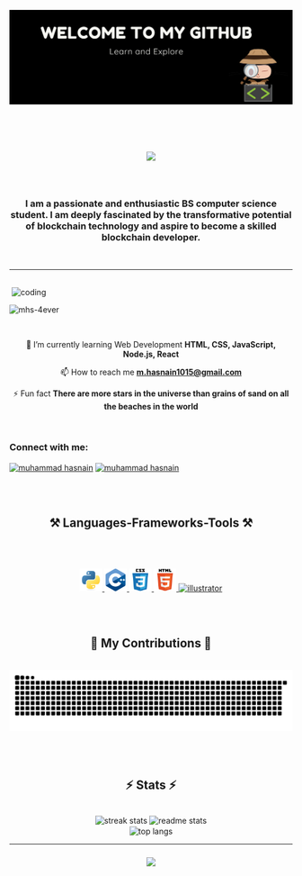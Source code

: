 ![logo](https://github.com/MHS-4ever/MHS-4ever/blob/main/Banner.png)

<br>
<h1 align="center">
    <img src="https://readme-typing-svg.herokuapp.com/?font=Righteous&size=35&center=true&vCenter=true&width=500&height=70&duration=4000&lines=Hi+There!+👋;+I'm+MUHAMMAD+HASNAIN!;" />
</h1>
<br/>

<h3 align="center">I am a passionate and enthusiastic BS computer science student. I am deeply fascinated by the transformative potential of blockchain technology and aspire to become a skilled blockchain developer.</h3>

<br/> 
<hr/>
<br/>
<img align="right" alt="coding" width="500" src="https://camo.githubusercontent.com/e20822b4282c07ffd010cd05f855a6561d3b62358ca9e607e4901288dd748fcb/68747470733a2f2f63646e2e6472696262626c652e636f6d2f75736572732f323133313939332f73637265656e73686f74732f343934383733362f74686f75676874776f726b732d6769665f6472696262626c652e676966">

<br/>

<p align="left"> <img src="https://komarev.com/ghpvc/?username=mhs-4ever&label=Profile%20views&color=0e75b6&style=flat" alt="mhs-4ever" /> </p>

<br/>

<div align="center">
 
 🌱 I’m currently learning Web Development **HTML, CSS, JavaScript, Node.js, React**

 📫 How to reach me **m.hasnain1015@gmail.com**

 ⚡ Fun fact **There are more stars in the universe than grains of sand on all the beaches in the world**
 
 </div>

<br/>

<h3 align="left">Connect with me:</h3>
<p align="left">
<a href="https://www.linkedin.com/in/muhammad-hasnain-26a732274/" target="blank"><img align="center" src="https://raw.githubusercontent.com/rahuldkjain/github-profile-readme-generator/master/src/images/icons/Social/linked-in-alt.svg" alt="muhammad hasnain" height="30" width="40" /></a>
<a href="https://stackoverflow.com/users/22901398/muhammad-hasnain" target="blank"><img align="center" src="https://raw.githubusercontent.com/rahuldkjain/github-profile-readme-generator/master/src/images/icons/Social/stack-overflow.svg" alt="muhammad hasnain" height="30" width="40" /></a>
</p>

<br><br/>
<h2 align="center">⚒️ Languages-Frameworks-Tools ⚒️</h2>
<br><br/>

<br/>

<div align="center">
    <a href="https://www.python.org" target="_blank" rel="noreferrer"> <img src="https://raw.githubusercontent.com/devicons/devicon/master/icons/python/python-original.svg" alt="python" width="40" height="40"/> </a> 
    <a href="https://www.w3schools.com/cpp/" target="_blank" rel="noreferrer"> <img src="https://raw.githubusercontent.com/devicons/devicon/master/icons/cplusplus/cplusplus-original.svg" alt="cplusplus" width="40" height="40"/> </a> 
    <a href="https://www.w3schools.com/css/" target="_blank" rel="noreferrer"> <img src="https://raw.githubusercontent.com/devicons/devicon/master/icons/css3/css3-original-wordmark.svg" alt="css3" width="40" height="40"/> </a> 
    <a href="https://www.w3.org/html/" target="_blank" rel="noreferrer"> <img src="https://raw.githubusercontent.com/devicons/devicon/master/icons/html5/html5-original-wordmark.svg" alt="html5" width="40" height="40"/> </a> 
    <a href="https://www.adobe.com/in/products/illustrator.html" target="_blank" rel="noreferrer"> <img src="https://www.vectorlogo.zone/logos/adobe_illustrator/adobe_illustrator-icon.svg" alt="illustrator" width="40" height="40"/> </a>  
    <br>
</div>

<br><br/>

<div align="center">
  <h2>🐍 My Contributions 🐍</h2>
  <br>
  <img alt="snake eating my contributions" src="https://github.com/MHS-4ever/MHS-4ever/blob/output/github-contribution-grid-snake.svg" />
  
  <br/>
</div>

<br><br/>

<h2 align="center">⚡ Stats ⚡</h2>
<br>
<div align=center>
  <img width=390 src="https://streak-stats.demolab.com/?user=MHS-4ever&count_private=true&theme=react&border_radius=10" alt="streak stats"/>
  <img width=390 src="https://github-readme-stats.vercel.app/api?username=MHS-4ever&count_private=true&show_icons=true&theme=react&rank_icon=github&border_radius=10" alt="readme stats" />
  <br/>
  <img width=325 align="center" src="https://github-readme-stats.vercel.app/api/top-langs/?username=MHS-4ever&langs_count=8&layout=compact&theme=react&border_radius=10&size_weight=0.5&count_weight=0.5&exclude_repo=github-readme-stats" alt="top langs" />
</div>



<hr/>

<h3 align="center">
    <img src="https://readme-typing-svg.herokuapp.com/?font=Righteous&size=25&center=true&vCenter=true&width=500&height=70&duration=4000&lines=Thanks+for+visiting!+✌️;+Shoot+me+a+message+on+Linkedin!;I'm+always+down+to+collab+:)">
</h3>
